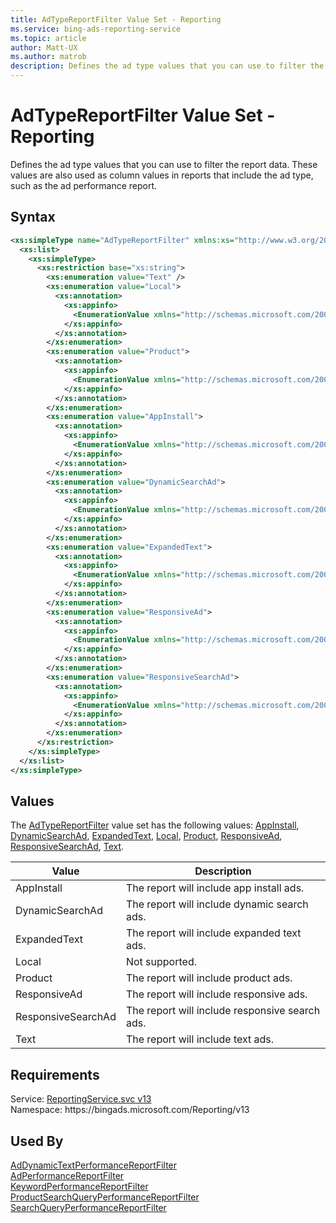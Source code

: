 ```yaml
---
title: AdTypeReportFilter Value Set - Reporting
ms.service: bing-ads-reporting-service
ms.topic: article
author: Matt-UX
ms.author: matrob
description: Defines the ad type values that you can use to filter the report data.
---
```

# AdTypeReportFilter Value Set - Reporting
Defines the ad type values that you can use to filter the report data. These values are also used as column values in reports that include the ad type, such as the ad performance report.

## Syntax
```xml
<xs:simpleType name="AdTypeReportFilter" xmlns:xs="http://www.w3.org/2001/XMLSchema">
  <xs:list>
    <xs:simpleType>
      <xs:restriction base="xs:string">
        <xs:enumeration value="Text" />
        <xs:enumeration value="Local">
          <xs:annotation>
            <xs:appinfo>
              <EnumerationValue xmlns="http://schemas.microsoft.com/2003/10/Serialization/">8</EnumerationValue>
            </xs:appinfo>
          </xs:annotation>
        </xs:enumeration>
        <xs:enumeration value="Product">
          <xs:annotation>
            <xs:appinfo>
              <EnumerationValue xmlns="http://schemas.microsoft.com/2003/10/Serialization/">128</EnumerationValue>
            </xs:appinfo>
          </xs:annotation>
        </xs:enumeration>
        <xs:enumeration value="AppInstall">
          <xs:annotation>
            <xs:appinfo>
              <EnumerationValue xmlns="http://schemas.microsoft.com/2003/10/Serialization/">256</EnumerationValue>
            </xs:appinfo>
          </xs:annotation>
        </xs:enumeration>
        <xs:enumeration value="DynamicSearchAd">
          <xs:annotation>
            <xs:appinfo>
              <EnumerationValue xmlns="http://schemas.microsoft.com/2003/10/Serialization/">512</EnumerationValue>
            </xs:appinfo>
          </xs:annotation>
        </xs:enumeration>
        <xs:enumeration value="ExpandedText">
          <xs:annotation>
            <xs:appinfo>
              <EnumerationValue xmlns="http://schemas.microsoft.com/2003/10/Serialization/">1024</EnumerationValue>
            </xs:appinfo>
          </xs:annotation>
        </xs:enumeration>
        <xs:enumeration value="ResponsiveAd">
          <xs:annotation>
            <xs:appinfo>
              <EnumerationValue xmlns="http://schemas.microsoft.com/2003/10/Serialization/">4096</EnumerationValue>
            </xs:appinfo>
          </xs:annotation>
        </xs:enumeration>
        <xs:enumeration value="ResponsiveSearchAd">
          <xs:annotation>
            <xs:appinfo>
              <EnumerationValue xmlns="http://schemas.microsoft.com/2003/10/Serialization/">8192</EnumerationValue>
            </xs:appinfo>
          </xs:annotation>
        </xs:enumeration>
      </xs:restriction>
    </xs:simpleType>
  </xs:list>
</xs:simpleType>
```

## <a name="values"></a>Values

The [AdTypeReportFilter](adtypereportfilter.md) value set has the following values: [AppInstall](#appinstall), [DynamicSearchAd](#dynamicsearchad), [ExpandedText](#expandedtext), [Local](#local), [Product](#product), [ResponsiveAd](#responsivead), [ResponsiveSearchAd](#responsivesearchad), [Text](#text).

|Value|Description|
|-----------|---------------|
|<a name="appinstall"></a>AppInstall|The report will include app install ads.|
|<a name="dynamicsearchad"></a>DynamicSearchAd|The report will include dynamic search ads.|
|<a name="expandedtext"></a>ExpandedText|The report will include expanded text ads.|
|<a name="local"></a>Local|Not supported.|
|<a name="product"></a>Product|The report will include product ads.|
|<a name="responsivead"></a>ResponsiveAd|The report will include responsive ads.|
|<a name="responsivesearchad"></a>ResponsiveSearchAd|The report will include responsive search ads.|
|<a name="text"></a>Text|The report will include text ads.|

## Requirements
Service: [ReportingService.svc v13](https://reporting.api.bingads.microsoft.com/Api/Advertiser/Reporting/v13/ReportingService.svc)  
Namespace: https\://bingads.microsoft.com/Reporting/v13  

## Used By
[AdDynamicTextPerformanceReportFilter](addynamictextperformancereportfilter.md)  
[AdPerformanceReportFilter](adperformancereportfilter.md)  
[KeywordPerformanceReportFilter](keywordperformancereportfilter.md)  
[ProductSearchQueryPerformanceReportFilter](productsearchqueryperformancereportfilter.md)  
[SearchQueryPerformanceReportFilter](searchqueryperformancereportfilter.md)  
